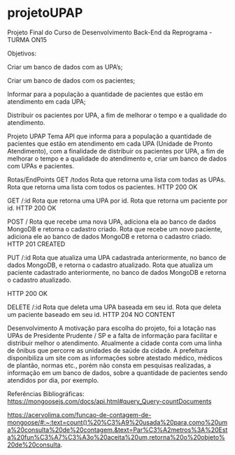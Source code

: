 # projetoUPAP

Projeto Final do Curso de Desenvolvimento Back-End da Reprograma - TURMA ON15

Objetivos:

Criar um banco de dados com as UPA’s;

Criar um banco de dados com os pacientes;

Informar para a população a quantidade de pacientes que estão em atendimento em cada UPA;

Distribuir os pacientes por UPA, a fim de melhorar o tempo e a qualidade do atendimento.


Projeto UPAP
Tema
API que informa para a população a quantidade de pacientes que estão em atendimento em cada UPA (Unidade de Pronto Atendimento), com a finalidade de distribuir os pacientes por UPA, a fim de melhorar o tempo e a qualidade do atendimento e, criar um banco de dados com UPAs e pacientes.

Rotas/EndPoints
GET /todos
Rota que retorna uma lista com todas as UPAs.
Rota que retorna uma lista com todos os pacientes.
HTTP 200 OK
 
GET /:id
Rota que retorna uma UPA por id.
Rota que retorna um paciente por id.
HTTP 200 OK
 
POST /
Rota que recebe uma nova UPA, adiciona ela ao banco de dados MongoDB e retorna o cadastro criado.
Rota que recebe um novo paciente, adiciona ele ao banco de dados MongoDB e retorna o cadastro criado.
HTTP 201 CREATED
 
PUT /:id
Rota que atualiza uma UPA cadastrada anteriormente, no banco de dados MongoDB, e retorna o cadastro atualizado.
Rota que atualiza um paciente cadastrado anteriormente, no banco de dados MongoDB e retorna o cadastro atualizado.

HTTP 200 OK
 
DELETE /:id
Rota que deleta uma UPA baseada em seu id.
Rota que deleta um paciente baseado em seu id.
HTTP 204 NO CONTENT

Desenvolvimento
A motivação para escolha do projeto, foi a lotação nas UPAs de Presidente Prudente / SP e a falta de informação para facilitar e distribuir melhor o atendimento.
Atualmente a cidade conta com uma linha de ônibus que percorre as unidades de saúde da cidade.
A prefeitura disponibiliza um site com as informações sobre atestado médico, médicos de plantão, normas etc., porém não consta em pesquisas realizadas, a informação em um banco de dados, sobre a quantidade de pacientes sendo atendidos por dia, por exemplo. 

Referências Bibliográficas:
https://mongoosejs.com/docs/api.html#query_Query-countDocuments

https://acervolima.com/funcao-de-contagem-de-mongoose/#:~:text=count()%20%C3%A9%20usada%20para,como%20uma%20consulta%20de%20contagem.&text=Par%C3%A2metros%3A%20Esta%20fun%C3%A7%C3%A3o%20aceita%20um,retorna%20o%20objeto%20de%20consulta.


